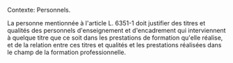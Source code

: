 Contexte: Personnels.

La personne mentionnée à l'article L. 6351-1 doit justifier des titres et qualités des personnels d'enseignement et d'encadrement qui interviennent à quelque titre que ce soit dans les prestations de formation qu'elle réalise, et de la relation entre ces titres et qualités et les prestations réalisées dans le champ de la formation professionnelle.